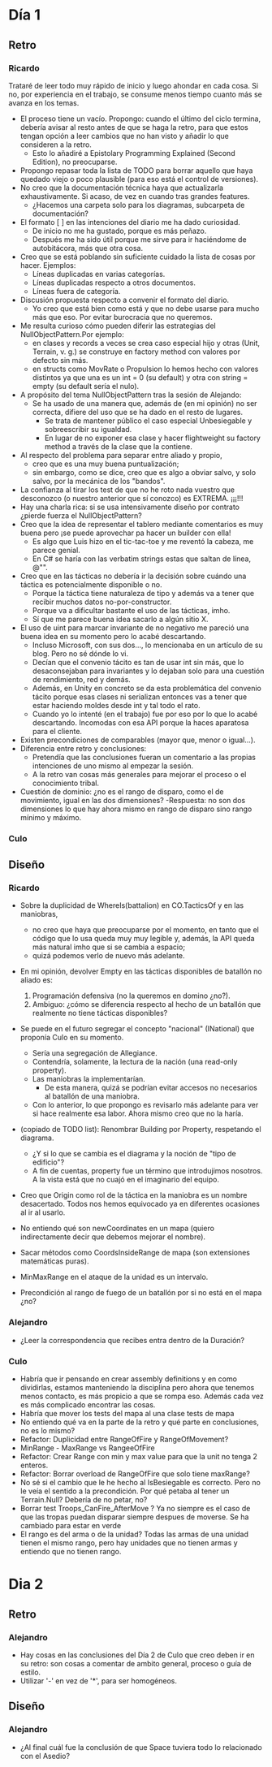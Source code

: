 ﻿# Día 1

## Retro

### Ricardo

Trataré de leer todo muy rápido de inicio y luego ahondar en cada cosa.
Si no, por experiencia en el trabajo, se consume menos tiempo cuanto más se avanza en los temas.

- El proceso tiene un vacío. Propongo: cuando el último del ciclo termina, debería avisar al resto antes de que se haga la retro, para que estos tengan opción a leer cambios que no han visto y añadir lo que consideren a la retro.
  - Esto lo añadiré a Epistolary Programming Explained (Second Edition), no preocuparse.
- Propongo repasar toda la lista de TODO para borrar aquello que haya quedado viejo o poco plausible (para eso está el control de versiones).
- No creo que la documentación técnica haya que actualizarla exhaustivamente. Si acaso, de vez en cuando tras grandes features.
  - ¿Hacemos una carpeta solo para los diagramas, subcarpeta de documentación?
- El formato [ ] en las intenciones del diario me ha dado curiosidad.
  - De inicio no me ha gustado, porque es más peñazo.
  - Después me ha sido útil porque me sirve para ir haciéndome de autobitácora, más que otra cosa.
- Creo que se está poblando sin suficiente cuidado la lista de cosas por hacer. Ejemplos:
  - Líneas duplicadas en varias categorías.
  - Líneas duplicadas respecto a otros documentos.
  - Líneas fuera de categoría.
- Discusión propuesta respecto a convenir el formato del diario.
  - Yo creo que está bien como está y que no debe usarse para mucho más que eso. Por evitar burocracia que no queremos.
- Me resulta curioso cómo pueden diferir las estrategias del NullObjectPattern.Por ejemplo:
  - en clases y records a veces se crea caso especial hijo y otras (Unit, Terrain, v. g.) se construye en factory method con valores por defecto sin más.
  - en structs como MovRate o Propulsion lo hemos hecho con valores distintos ya que una es un int = 0 (su default) y otra con string = empty (su default sería el nulo).
- A propósito del tema NullObjectPattern tras la sesión de Alejando:
  - Se ha usado de una manera que, además de (en mi opinión) no ser correcta, difiere del uso que se ha dado en el resto de lugares.
    - Se trata de mantener público el caso especial Unbesiegable y sobreescribir su igualdad.
    - En lugar de no exponer esa clase y hacer flightweight su factory method a través de la clase que la contiene.
- Al respecto del problema para separar entre aliado y propio,
  - creo que es una muy buena puntualización;
  - sin embargo, como se dice, creo que es algo a obviar salvo, y solo salvo, por la mecánica de los "bandos".
- La confianza al tirar los test de que no he roto nada vuestro que desconozco (o nuestro anterior que sí conozco) es EXTREMA. ¡¡¡!!!
- Hay una charla rica: si se usa intensivamente diseño por contrato ¿pierde fuerza el NullObjectPattern?
- Creo que la idea de representar el tablero mediante comentarios es muy buena pero ¡se puede aprovechar pa hacer un builder con ella!
  - Es algo que Luis hizo en el tic-tac-toe y me reventó la cabeza, me parece genial.
  - En C# se haría con las verbatim strings estas que saltan de línea, @"".
- Creo que en las tácticas no debería ir la decisión sobre cuándo una táctica es potencialmente disponible o no.
  - Porque la táctica tiene naturaleza de tipo y además va a tener que recibir muchos datos no-por-constructor.
  - Porque va a dificultar bastante el uso de las tácticas, imho.
  - Sí que me parece buena idea sacarlo a algún sitio X.
- El uso de uint para marcar invariante de no negativo me pareció una buena idea en su momento pero lo acabé descartando.
  - Incluso Microsoft, con sus dos..., lo mencionaba en un artículo de su blog. Pero no sé dónde lo vi.
  - Decían que el convenio tácito es tan de usar int sin más, que lo desaconsejaban para invariantes y lo dejaban solo para una cuestión de rendimiento, red y demás.
  - Además, en Unity en concreto se da esta problemática del convenio tácito porque esas clases ni serializan entonces vas a tener que estar haciendo moldes desde int y tal todo el rato.
  - Cuando yo lo intenté (en el trabajo) fue por eso por lo que lo acabé descartando. Incomodas con esa API porque la haces aparatosa para el cliente.
- Existen precondiciones de comparables (mayor que, menor o igual...).
- Diferencia entre retro y conclusiones:
  - Pretendía que las conclusiones fueran un comentario a las propias intenciones de uno mismo al empezar la sesión.
  - A la retro van cosas más generales para mejorar el proceso o el conocimiento tribal.
- Cuestión de dominio: ¿no es el rango de disparo, como el de movimiento, igual en las dos dimensiones?
  -Respuesta: no son dos dimensiones lo que hay ahora mismo en rango de disparo sino rango mínimo y máximo.

### Culo

## Diseño

### Ricardo

- Sobre la duplicidad de WhereIs(battalion) en CO.TacticsOf y en las maniobras,
  - no creo que haya que preocuparse por el momento, en tanto que el código que lo usa queda muy muy legible y, además, la API queda más natural imho que si se cambia a espacio;
  - quizá podemos verlo de nuevo más adelante.

- En mi opinión, devolver Empty en las tácticas disponibles de batallón no aliado es:
  1. Programación defensiva (no la queremos en domino ¿no?).
  2. Ambiguo: ¿cómo se diferencia respecto al hecho de un batallón que realmente no tiene tácticas disponibles?

- Se puede en el futuro segregar el concepto "nacional" (INational) que proponía Culo en su momento.
  - Sería una segregación de Allegiance.
  - Contendría, solamente, la lectura de la nación (una read-only property).
  - Las maniobras la implementarían.
    - De esta manera, quizá se podrían evitar accesos no necesarios al batallón de una maniobra.
  - Con lo anterior, lo que propongo es revisarlo más adelante para ver si hace realmente esa labor. Ahora mismo creo que no la haría.

- (copiado de TODO list): Renombrar Building por Property, respetando el diagrama.
  - ¿Y si lo que se cambia es el diagrama y la noción de "tipo de edificio"?
  - A fin de cuentas, property fue un término que introdujimos nosotros. A la vista está que no cuajó en el imaginario del equipo.
- Creo que Origin como rol de la táctica en la maniobra es un nombre desacertado. Todos nos hemos equivocado ya en diferentes ocasiones al ir al usarlo.
- No entiendo qué son newCoordinates en un mapa (quiero indirectamente decir que debemos mejorar el nombre).
- Sacar métodos como CoordsInsideRange de mapa (son extensiones matemáticas puras).
- MinMaxRange en el ataque de la unidad es un intervalo.
- Precondición al rango de fuego de un batallón por si no está en el mapa ¿no?

### Alejandro

- ¿Leer la correspondencia que recibes entra dentro de la Duración?

### Culo

- Habría que ir pensando en crear assembly definitions y en como dividirlas, estamos manteniendo la disciplina pero ahora que tenemos menos contacto, es más propicio a que se rompa eso. Además cada vez es más complicado encontrar las cosas.
- Habría que mover los tests del mapa al una clase tests de mapa
- No entiendo qué va en la parte de la retro y qué parte en conclusiones, no es lo mismo?
- Refactor: Duplicidad entre RangeOfFire y RangeOfMovement?
- MinRange - MaxRange vs RangeeOfFire
- Refactor: Crear Range con min y max value para que la unit no tenga 2 enteros.
- Refactor: Borrar overload de RangeOfFire que solo tiene maxRange?
- No sé si el cambio que le he hecho al IsBesiegable es correcto. Pero no le veía el sentido a la precondición. Por qué petaba al tener un Terrain.Null? Debería de no petar, no?
- Borrar test Troops_CanFire_AfterMove ? Ya no siempre es el caso de que las tropas puedan disparar siempre despues de moverse. Se ha cambiado para estar en verde
- El rango es del arma o de la unidad? Todas las armas de una unidad tienen el mismo rango, pero hay unidades que no tienen armas y entiendo que no tienen rango.

# Dia 2

## Retro

### Alejandro

- Hay cosas en las conclusiones del Día 2 de Culo que creo deben ir en su retro: son cosas a comentar de ambito general, proceso o guía de estilo.
- Utilizar '-' en vez de '*', para ser homogéneos.

## Diseño

### Alejandro
- ¿Al final cuál fue la conclusión de que Space tuviera todo lo relacionado con el Asedio? 